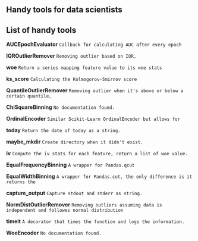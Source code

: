 ## Handy tools for data scientists

## List of handy tools

**AUCEpochEvaluator** `Callback for calculating AUC after every epoch`

**IQROutlierRemover** `Removing outlier based on IQR,`

**woe** `Return a series mapping feature value to its woe stats`

**ks_score** `Calculating the Kolmogorov-Smirnov score`

**QuantileOutlierRemover** `Removing outlier when it's above or below a certain quantile,`

**ChiSquareBinning** `No documentation found.`

**OrdinalEncoder** `Similar Scikit-Learn OrdinalEncoder but allows for`

**today** `Return the date of today as a string.`

**maybe_mkdir** `Create directory when it didn't exist.`

**iv** `Compute the iv stats for each feature, return a list of woe value.`

**EqualFrequencyBinning** `A wrapper for Pandas.qcut`

**EqualWidthBinning** `A wrapper for Pandas.cut, the only difference is it returns the`

**capture_output** `Capture stdout and stderr as string.`

**NormDistOutlierRemover** `Removing outliers assuming data is independent and followes normal distribution`

**timeit** `A decorator that times the function and logs the information.`

**WoeEncoder** `No documentation found.`
